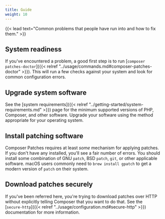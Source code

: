 ```yaml
---
title: Guide
weight: 10
---
```


{{< lead text="Common problems that people have run into and how to fix them." >}}

## System readiness

If you've encountered a problem, a good first step is to run [`composer patches-doctor`]({{< relref "../usage/commands.md#composer-patches-doctor" >}}). This will run a few checks against your system and look for common configuration errors.


## Upgrade system software

See the [system requirements]({{< relref "../getting-started/system-requirements.md" >}}) page for the minimum supported versions of PHP, Composer, and other software. Upgrade your software using the method appropriate for your operating system.


## Install patching software

Composer Patches requires at least _some_ mechanism for applying patches. If you don't have any installed, you'll see a fair number of errors. You should install some combination of GNU `patch`, BSD `patch`, `git`, or other applicable software. macOS users commonly need to `brew install gpatch` to get a modern version of `patch` on their system.


## Download patches securely

If you've been referred here, you're trying to download patches over HTTP without explicitly telling Composer that you want to do that. See the [`secure-http`]({{< relref "../usage/configuration.md#secure-http" >}}) documentation for more information.

